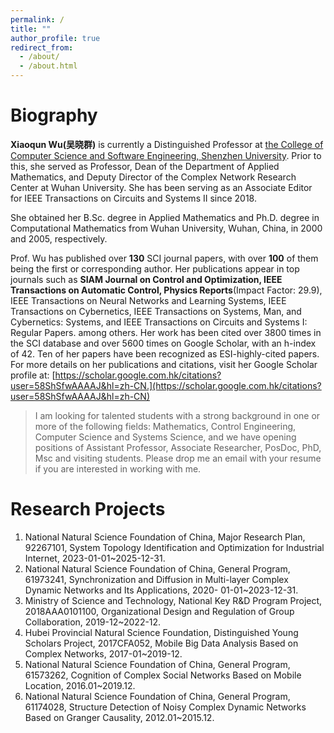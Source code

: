 ```yaml
---
permalink: /
title: ""
author_profile: true
redirect_from: 
  - /about/
  - /about.html
---
```


Biography
======
**Xiaoqun Wu(吴晓群)** is currently a Distinguished Professor at [the College of Computer Science and Software Engineering, Shenzhen University](https://csse.szu.edu.cn/). Prior to this, she served as Professor, Dean of the Department of Applied Mathematics, and Deputy Director of the Complex Network Research Center at Wuhan University. She has been serving as an Associate Editor for IEEE Transactions on Circuits and Systems II since 2018. 

She obtained her B.Sc. degree in Applied Mathematics and  Ph.D. degree in Computational Mathematics from Wuhan University, Wuhan, China, in 2000 and 2005, respectively.
  
Prof. Wu has published over **130** SCI journal papers, with over **100** of them being the first or corresponding author. Her publications appear in top journals such as **SIAM Journal on Control and Optimization, IEEE Transactions on Automatic Control, Physics Reports**(Impact Factor: 29.9),  IEEE Transactions on Neural Networks and Learning Systems, IEEE Transactions on Cybernetics, IEEE Transactions on Systems, Man, and Cybernetics: Systems, and IEEE Transactions on Circuits and Systems I: Regular Papers. among others.  Her work has been cited over 3800 times in the SCI database and over 5600 times on Google Scholar, with an h-index of 42. Ten of her papers have been recognized as ESI-highly-cited papers. For more details on her publications and citations, visit her Google Scholar profile at: [https://scholar.google.com.hk/citations?user=58ShSfwAAAAJ&hl=zh-CN.](https://scholar.google.com.hk/citations?user=58ShSfwAAAAJ&hl=zh-CN) 


> I am looking for talented students with a strong background in one or more of the following fields: Mathematics, Control Engineering, Computer Science and Systems Science, and we have opening positions of Assistant Professor, Associate Researcher, PosDoc, PhD, Msc and visiting students. Please drop me an email with your resume if you are interested in working with me. 


Research Projects
======
1. National Natural Science Foundation of China, Major Research Plan, 92267101, System Topology Identification and Optimization for Industrial Internet, 2023-01-01~2025-12-31.
2. National Natural Science Foundation of China, General Program, 61973241, Synchronization and Diffusion in Multi-layer Complex Dynamic Networks and Its Applications, 2020- 01-01~2023-12-31.
3. Ministry of Science and Technology, National Key R&D Program Project, 2018AAA0101100, Organizational Design and Regulation of Group Collaboration, 2019-12~2022-12.
4. Hubei Provincial Natural Science Foundation, Distinguished Young Scholars Project, 2017CFA052, Mobile Big Data Analysis Based on Complex Networks, 2017-01~2019-12.
5. National Natural Science Foundation of China, General Program, 61573262, Cognition of Complex Social Networks Based on Mobile Location, 2016.01~2019.12.
6. National Natural Science Foundation of China, General Program, 61174028, Structure Detection of Noisy Complex Dynamic Networks Based on Granger Causality, 2012.01~2015.12.
